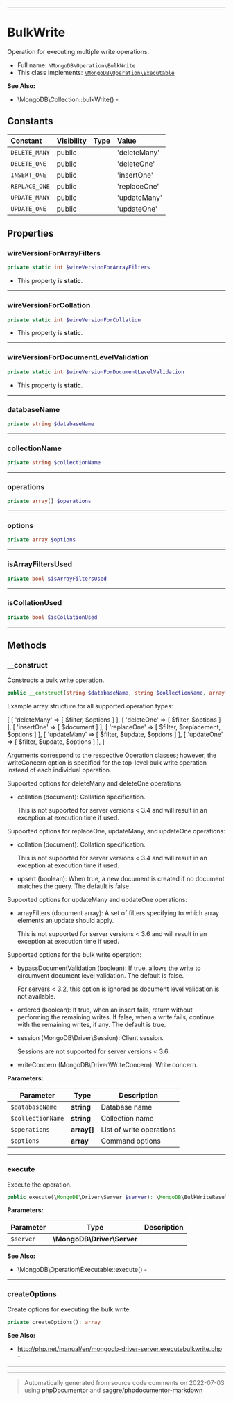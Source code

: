 ***

# BulkWrite

Operation for executing multiple write operations.



* Full name: `\MongoDB\Operation\BulkWrite`
* This class implements:
[`\MongoDB\Operation\Executable`](./Executable.md)

**See Also:**

* \MongoDB\Collection::bulkWrite() - 


## Constants

| Constant | Visibility | Type | Value |
|:---------|:-----------|:-----|:------|
|`DELETE_MANY`|public| |&#039;deleteMany&#039;|
|`DELETE_ONE`|public| |&#039;deleteOne&#039;|
|`INSERT_ONE`|public| |&#039;insertOne&#039;|
|`REPLACE_ONE`|public| |&#039;replaceOne&#039;|
|`UPDATE_MANY`|public| |&#039;updateMany&#039;|
|`UPDATE_ONE`|public| |&#039;updateOne&#039;|

## Properties


### wireVersionForArrayFilters



```php
private static int $wireVersionForArrayFilters
```



* This property is **static**.


***

### wireVersionForCollation



```php
private static int $wireVersionForCollation
```



* This property is **static**.


***

### wireVersionForDocumentLevelValidation



```php
private static int $wireVersionForDocumentLevelValidation
```



* This property is **static**.


***

### databaseName



```php
private string $databaseName
```






***

### collectionName



```php
private string $collectionName
```






***

### operations



```php
private array[] $operations
```






***

### options



```php
private array $options
```






***

### isArrayFiltersUsed



```php
private bool $isArrayFiltersUsed
```






***

### isCollationUsed



```php
private bool $isCollationUsed
```






***

## Methods


### __construct

Constructs a bulk write operation.

```php
public __construct(string $databaseName, string $collectionName, array[] $operations, array $options = []): mixed
```

Example array structure for all supported operation types:

 [
   [ 'deleteMany' => [ $filter, $options ] ],
   [ 'deleteOne'  => [ $filter, $options ] ],
   [ 'insertOne'  => [ $document ] ],
   [ 'replaceOne' => [ $filter, $replacement, $options ] ],
   [ 'updateMany' => [ $filter, $update, $options ] ],
   [ 'updateOne'  => [ $filter, $update, $options ] ],
 ]

Arguments correspond to the respective Operation classes; however, the
writeConcern option is specified for the top-level bulk write operation
instead of each individual operation.

Supported options for deleteMany and deleteOne operations:

 * collation (document): Collation specification.

   This is not supported for server versions < 3.4 and will result in an
   exception at execution time if used.

Supported options for replaceOne, updateMany, and updateOne operations:

 * collation (document): Collation specification.

   This is not supported for server versions < 3.4 and will result in an
   exception at execution time if used.

 * upsert (boolean): When true, a new document is created if no document
   matches the query. The default is false.

Supported options for updateMany and updateOne operations:

 * arrayFilters (document array): A set of filters specifying to which
   array elements an update should apply.

   This is not supported for server versions < 3.6 and will result in an
   exception at execution time if used.

Supported options for the bulk write operation:

 * bypassDocumentValidation (boolean): If true, allows the write to
   circumvent document level validation. The default is false.

   For servers < 3.2, this option is ignored as document level validation
   is not available.

 * ordered (boolean): If true, when an insert fails, return without
   performing the remaining writes. If false, when a write fails,
   continue with the remaining writes, if any. The default is true.

 * session (MongoDB\Driver\Session): Client session.

   Sessions are not supported for server versions < 3.6.

 * writeConcern (MongoDB\Driver\WriteConcern): Write concern.






**Parameters:**

| Parameter | Type | Description |
|-----------|------|-------------|
| `$databaseName` | **string** | Database name |
| `$collectionName` | **string** | Collection name |
| `$operations` | **array[]** | List of write operations |
| `$options` | **array** | Command options |




***

### execute

Execute the operation.

```php
public execute(\MongoDB\Driver\Server $server): \MongoDB\BulkWriteResult
```








**Parameters:**

| Parameter | Type | Description |
|-----------|------|-------------|
| `$server` | **\MongoDB\Driver\Server** |  |



**See Also:**

* \MongoDB\Operation\Executable::execute() - 

***

### createOptions

Create options for executing the bulk write.

```php
private createOptions(): array
```










**See Also:**

* http://php.net/manual/en/mongodb-driver-server.executebulkwrite.php - 

***


***
> Automatically generated from source code comments on 2022-07-03 using [phpDocumentor](http://www.phpdoc.org/) and [saggre/phpdocumentor-markdown](https://github.com/Saggre/phpDocumentor-markdown)
